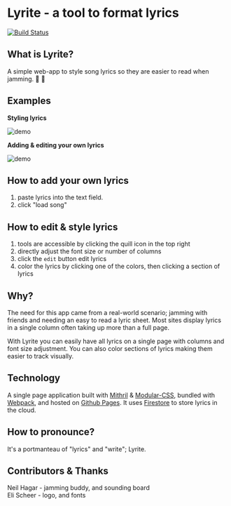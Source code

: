 # Lyrite - a tool to format lyrics
[![Build Status](https://travis-ci.org/kevinkace/lyrite.svg?branch=master)](https://travis-ci.org/kevinkace/lyrite)


## What is Lyrite?

A simple web-app to style song lyrics so they are easier to read when jamming. :guitar: :microphone:

## Examples

**Styling lyrics**

![demo](https://rawgit.com/kevinkace/lyrite/master/demo-imgs/demo-SLTS.gif)

**Adding & editing your own lyrics**

![demo](https://rawgit.com/kevinkace/lyrite/master/demo-imgs/demo-custom.gif)

## How to add your own lyrics

1. paste lyrics into the text field.
2. click "load song"

## How to edit & style lyrics

1. tools are accessible by clicking the quill icon in the top right
2. directly adjust the font size or number of columns
3. click the `edit` button edit lyrics
4. color the lyrics by clicking one of the colors, then clicking a section of lyrics

## Why?

The need for this app came from a real-world scenario; jamming with friends and needing an easy to read a lyric sheet. Most sites display lyrics in a single column often taking up more than a full page.

With Lyrite you can easily have all lyrics on a single page with columns and font size adjustment. You can also color sections of lyrics making them easier to track visually.

## Technology

A single page application built with [Mithril](https://mithril.js.org/) & [Modular-CSS](https://github.com/tivac/modular-css), bundled with [Webpack](https://webpack.js.org/), and hosted on [Github Pages](https://pages.github.com/). It uses [Firestore](https://firebase.google.com/docs/firestore/) to store lyrics in the cloud.

## How to pronounce?

It's a portmanteau of "lyrics" and "write"; Lyrite.

## Contributors & Thanks

Neil Hagar - jamming buddy, and sounding board  
Eli Scheer - logo, and fonts
